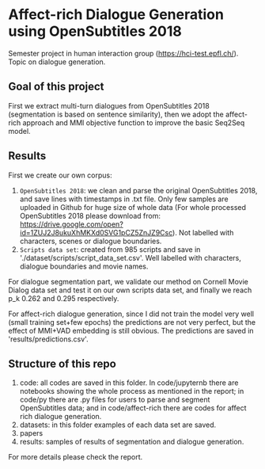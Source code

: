 # Affect-rich Dialogue Generation using OpenSubtitles 2018
Semester project in human interaction group (https://hci-test.epfl.ch/). Topic on dialogue generation.

## Goal of this project

First we extract multi-turn dialogues from OpenSubtitles 2018 (segmentation is based on sentence similarity), then we adopt the affect-rich approach and MMI objective function to improve the basic Seq2Seq model.

## Results

First we create our own corpus:
1. `OpenSubtitles 2018`: we clean and parse the original OpenSubtitles 2018, and save lines with timestamps in .txt file. Only few samples are uploaded in Github for huge size of whole data (For whole processed OpenSubtitles 2018 please download from: https://drive.google.com/open?id=1ZUJ2J8ukuXhMKXd0SVG1pCZ5ZnJZ9Csc). Not labelled with characters, scenes or dialogue boundaries.
2. `Scripts data set`: created from 985 scripts and save in './dataset/scripts/script_data_set.csv'. Well labelled with characters, dialogue boundaries and movie names.

For dialogue segmentation part, we validate our method on Cornell Movie Dialog data set and test it on our own scripts data set, and finally we reach p_k 0.262 and 0.295 respectively.

For affect-rich dialogue generation, since I did not train the model very well (small training set+few epochs) the predictions are not very perfect, but the effect of MMI+VAD embedding is still obvious. The predictions are saved in 'results/predictions.csv'.

## Structure of this repo

1. code: all codes are saved in this folder. In code/jupyternb there are notebooks showing the whole process as mentioned in the report; in code/py there are .py files for users to parse and segment OpenSubtitles data; and in code/affect-rich there are codes for affect rich dialogue generation.
2. datasets: in this folder examples of each data set are saved.
3. papers
4. results: samples of results of segmentation and dialogue generation.

For more details please check the report.
